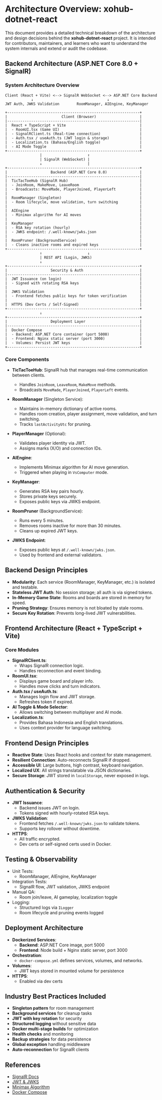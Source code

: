 # Architecture Overview: xohub-dotnet-react

This document provides a detailed technical breakdown of the architecture and design decisions behind the **xohub-dotnet-react** project. It is intended for contributors, maintainers, and learners who want to understand the system internals and extend or audit the codebase.

## Backend Architecture (ASP.NET Core 8.0 + SignalR)

### System Architecture Overview

```text
Client (React + Vite) <--> SignalR WebSocket <--> ASP.NET Core Backend
            ↓                                  ↓
JWT Auth, JWKS Validation        RoomManager, AIEngine, KeyManager  
```

```text
+-------------------------------------------------------------+
|                         Client (Browser)                    |
|-------------------------------------------------------------|
|  React + TypeScript + Vite                                  |
|  - RoomUI.tsx (Game UI)                                     |
|  - SignalRClient.ts (Real-time connection)                  |
|  - Auth.tsx / useAuth.ts (JWT login & storage)              |
|  - Localization.ts (Bahasa/English toggle)                  |
|  - AI Mode Toggle                                           |
+-------------------------------------------------------------+
                |                     ↑
                | SignalR (WebSocket) |
                ↓                     |
+-------------------------------------------------------------+
|                    Backend (ASP.NET Core 8.0)               |
|-------------------------------------------------------------|
|  TicTacToeHub (SignalR Hub)                                 |
|  - JoinRoom, MakeMove, LeaveRoom                            |
|  - Broadcasts: MoveMade, PlayerJoined, PlayerLeft           |
|                                                             |
|  RoomManager (Singleton)                                    |
|  - Room lifecycle, move validation, turn switching          |
|                                                             |
|  AIEngine                                                   |
|  - Minimax algorithm for AI moves                           |
|                                                             |
|  KeyManager                                                 |
|  - RSA key rotation (hourly)                                |
|  - JWKS endpoint: /.well-known/jwks.json                    |
|                                                             |
|  RoomPruner (BackgroundService)                             |
|  - Cleans inactive rooms and expired keys                   |
+-------------------------------------------------------------+
                ↑                     ↓
                | REST API (Login, JWKS)
                ↓
+-------------------------------------------------------------+
|                    Security & Auth                          |
|-------------------------------------------------------------|
|  JWT Issuance (on login)                                    |
|  - Signed with rotating RSA keys                            |
|                                                             |
|  JWKS Validation                                            |
|  - Frontend fetches public keys for token verification      |
|                                                             |
|  HTTPS (Dev Certs / Self-Signed)                            |
+-------------------------------------------------------------+
                ↓
+-------------------------------------------------------------+
|                    Deployment Layer                         |
|-------------------------------------------------------------|
|  Docker Compose                                             |
|  - Backend: ASP.NET Core container (port 5000)              |
|  - Frontend: Nginx static server (port 3000)                |
|  - Volumes: Persist JWT keys                                |
+-------------------------------------------------------------+
```

### Core Components

- **TicTacToeHub**: SignalR hub that manages real-time communication between clients.

  - Handles `JoinRoom`, `LeaveRoom`, `MakeMove` methods.
  - Broadcasts `MoveMade`, `PlayerJoined`, `PlayerLeft` events.
- **RoomManager** (Singleton Service):
  - Maintains in-memory dictionary of active rooms.
  - Handles room creation, player assignment, move validation, and turn switching.
  - Tracks `lastActivityUtc` for pruning.
- **PlayerManager** (Optional):
  - Validates player identity via JWT.
  - Assigns marks (X/O) and connection IDs.
- **AIEngine**:
  - Implements Minimax algorithm for AI move generation.
  - Triggered when playing in `VsComputer` mode.
- **KeyManager**:
  - Generates RSA key pairs hourly.
  - Stores private keys securely.
  - Exposes public keys via JWKS endpoint.
- **RoomPruner** (BackgroundService):
  - Runs every 5 minutes.
  - Removes rooms inactive for more than 30 minutes.
  - Cleans up expired JWT keys.
- **JWKS Endpoint**:
  - Exposes public keys at `/.well-known/jwks.json`.
  - Used by frontend and external validators.

## Backend Design Principles

- **Modularity**: Each service (RoomManager, KeyManager, etc.) is isolated and testable.
- **Stateless JWT Auth**: No session storage; all auth is via signed tokens.
- **In-Memory Game State**: Rooms and boards are stored in memory for speed.
- **Pruning Strategy**: Ensures memory is not bloated by stale rooms.
- **Secure Key Rotation**: Prevents long-lived JWT vulnerabilities.

## Frontend Architecture (React + TypeScript + Vite)

### Core Modules

- **SignalRClient.ts**:
  - Wraps SignalR connection logic.
  - Handles reconnection and event binding.
- **RoomUI.tsx**:
  - Displays game board and player info.
  - Handles move clicks and turn indicators.
- **Auth.tsx / useAuth.ts**:
  - Manages login flow and JWT storage.
  - Refreshes token if expired.
- **AI Toggle & Mode Selector**:
  - Allows switching between multiplayer and AI mode.
- **Localization.ts**:
  - Provides Bahasa Indonesia and English translations.
  - Uses context provider for language switching.

## Frontend Design Principles

- **Reactive State**: Uses React hooks and context for state management.
- **Resilient Connection**: Auto-reconnects SignalR if dropped.
- **Accessible UI**: Large buttons, high contrast, keyboard navigation.
- **Localized UX**: All strings translatable via JSON dictionaries.
- **Secure Storage**: JWT stored in `localStorage`, never exposed in logs.

## Authentication & Security

- **JWT Issuance**:
  - Backend issues JWT on login.
  - Tokens signed with hourly-rotated RSA keys.
- **JWKS Validation**:
  - Frontend fetches `/.well-known/jwks.json` to validate tokens.
  - Supports key rollover without downtime.
- **HTTPS**:
  - All traffic encrypted.
  - Dev certs or self-signed certs used in Docker.

## Testing & Observability

- Unit Tests:
  - RoomManager, AIEngine, KeyManager
- Integration Tests:
  - SignalR flow, JWT validation, JWKS endpoint
- Manual QA:
  - Room join/leave, AI gameplay, localization toggle
- Logging:
  - Structured logs via `ILogger`
  - Room lifecycle and pruning events logged

## Deployment Architecture

- **Dockerized Services**:
  - **Backend**: ASP.NET Core image, port 5000
  - **Frontend**: Node build + Nginx static server, port 3000
- **Orchestration**:
  - `docker-compose.yml` defines services, volumes, and networks.
- **Volumes**:
  - JWT keys stored in mounted volume for persistence
- **HTTPS**:
  - Enabled via dev certs

## Industry Best Practices Included

- **Singleton pattern** for room management
- **Background services** for cleanup tasks
- **JWT with key rotation** for security
- **Structured logging** without sensitive data
- **Docker multi-stage builds** for optimization
- **Health checks** and monitoring
- **Backup strategies** for data persistence
- **Global exception** handling middleware
- **Auto-reconnection** for SignalR clients

## References

- [SignalR Docs](https://learn.microsoft.com/en-us/aspnet/core/signalr/introduction)
- [JWT & JWKS](https://auth0.com/docs/secure/tokens/json-web-tokens/json-web-key-sets)
- [Minimax Algorithm](https://en.wikipedia.org/wiki/Minimax)
- [Docker Compose](https://docs.docker.com/compose/)
